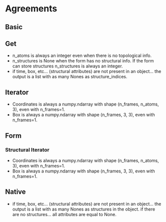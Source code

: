 # Agreements

## Basic

## Get

- n_atoms is always an integer even when there is no topological info.
- n_structures is None when the form has no structural info. If the form can store structures n_structures is always an integer.
- if time, box, etc... (structural attributes) are not present in an object... the output is a list with as many Nones as structure_indices.

## Iterator

- Coordinates is always a numpy.ndarray with shape (n_frames, n_atoms, 3), even with n_frames=1.
- Box is always a numpy.ndarray with shape (n_frames, 3, 3), even with n_frames=1.

## Form

### Structural Iterator

- Coordinates is always a numpy.ndarray with shape (n_frames, n_atoms, 3), even with n_frames=1.
- Box is always a numpy.ndarray with shape (n_frames, 3, 3), even with n_frames=1.

## Native

- if time, box, etc... (structural attributes) are not present in an object... the output is a list with as many Nones as structures in the object.
if there are no structures... all attributes are equal to None.

